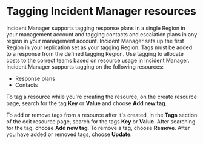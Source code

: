 # Tagging Incident Manager resources<a name="tagging"></a>

Incident Manager supports tagging response plans in a single Region in your management account and tagging contacts and escalation plans in any region in your management account\. Incident Manager sets up the first Region in your replication set as your tagging Region\. Tags must be added to a response from the defined tagging Region\. Use tagging to allocate costs to the correct teams based on resource usage in Incident Manager\. Incident Manager supports tagging on the following resources:
+ Response plans
+ Contacts

To tag a resource while you're creating the resource, on the create resource page, search for the tag **Key** or **Value** and choose **Add new tag**\. 

To add or remove tags from a resource after it's created, in the **Tags** section of the edit resource page, search for the tags **Key** or **Value**\. After searching for the tag, choose **Add new tag**\. To remove a tag, choose **Remove**\. After you have added or removed tags, choose **Update**\.